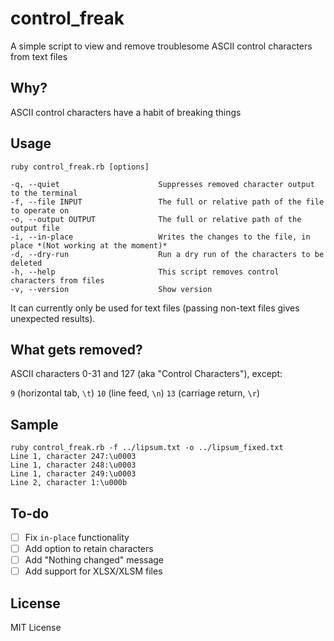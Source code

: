 # control_freak
A simple script to view and remove troublesome ASCII control characters from text files

## Why?
ASCII control characters have a habit of breaking things

## Usage
`ruby control_freak.rb [options]`

```
-q, --quiet                      Suppresses removed character output to the terminal
-f, --file INPUT                 The full or relative path of the file to operate on
-o, --output OUTPUT              The full or relative path of the output file
-i, --in-place                   Writes the changes to the file, in place *(Not working at the moment)*
-d, --dry-run                    Run a dry run of the characters to be deleted
-h, --help                       This script removes control characters from files
-v, --version                    Show version
```

It can currently only be used for text files (passing non-text files gives unexpected results).

## What gets removed?
ASCII characters 0-31 and 127 (aka "Control Characters"), except:

`9` (horizontal tab, `\t`)
`10` (line feed, `\n`)
`13` (carriage return, `\r`)

## Sample
```
ruby control_freak.rb -f ../lipsum.txt -o ../lipsum_fixed.txt
Line 1, character 247:\u0003
Line 1, character 248:\u0003
Line 1, character 249:\u0003
Line 2, character 1:\u000b
```

## To-do
- [ ] Fix `in-place` functionality
- [ ] Add option to retain characters
- [ ] Add "Nothing changed" message
- [ ] Add support for XLSX/XLSM files

## License
MIT License
